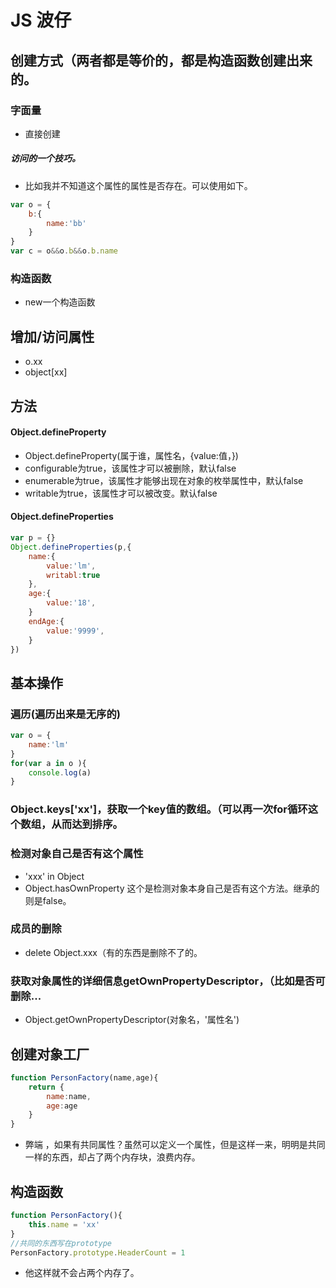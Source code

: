 # JS 波仔

## 创建方式（两者都是等价的，都是构造函数创建出来的。

### 字面量
+ 直接创建

#####  访问的一个技巧。
+ 比如我并不知道这个属性的属性是否存在。可以使用如下。
``` javaScript
var o = {
    b:{
        name:'bb'
    }
}
var c = o&&o.b&&o.b.name

```
### 构造函数
+ new一个构造函数

## 增加/访问属性
+ o.xx
+ object[xx]

## 方法
#### Object.defineProperty
+ Object.defineProperty(属于谁，属性名，{value:值，})
+ configurable为true，该属性才可以被删除，默认false
+ enumerable为true，该属性才能够出现在对象的枚举属性中，默认false
+ writable为true，该属性才可以被改变。默认false
#### Object.defineProperties
```js
var p = {}
Object.defineProperties(p,{
    name:{
        value:'lm',
        writabl:true
    },
    age:{
        value:'18',
    }
    endAge:{
        value:'9999',
    }
})
```

## 基本操作
### 遍历(遍历出来是无序的)  
  

```js
var o = {
    name:'lm'
}
for(var a in o ){
    console.log(a)
}
```
### Object.keys['xx']，获取一个key值的数组。（可以再一次for循环这个数组，从而达到排序。
### 检测对象自己是否有这个属性
+ 'xxx' in Object
+ Object.hasOwnProperty 这个是检测对象本身自己是否有这个方法。继承的则是false。
### 成员的删除
+ delete Object.xxx（有的东西是删除不了的。
### 获取对象属性的详细信息getOwnPropertyDescriptor，（比如是否可删除...
+ Object.getOwnPropertyDescriptor(对象名，'属性名')

## 创建对象工厂
```js
function PersonFactory(name,age){
    return {
        name:name,
        age:age
    }
}
```
+ 弊端 ，如果有共同属性？虽然可以定义一个属性，但是这样一来，明明是共同一样的东西，却占了两个内存块，浪费内存。

## 构造函数
```js
function PersonFactory(){
    this.name = 'xx'
}
//共同的东西写在prototype
PersonFactory.prototype.HeaderCount = 1
```
+ 他这样就不会占两个内存了。